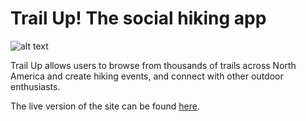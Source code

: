 # Trail Up! The social hiking app

![alt text](https://github.com/MrAaronOlsen/trail-up/blob/readme/app/assets/images/readme_picture_landing.jpg)

Trail Up allows users to browse from thousands of trails across North America and create hiking events, and connect with other outdoor enthusiasts.

The live version of the site can be found [here](https://trail-up.herokuapp.com).
